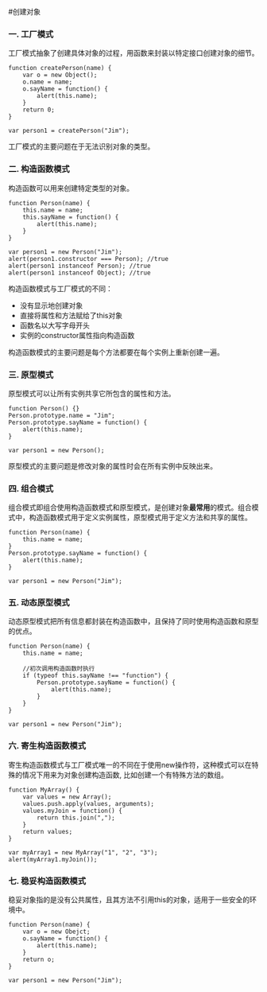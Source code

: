 #创建对象

### 一. 工厂模式
工厂模式抽象了创建具体对象的过程，用函数来封装以特定接口创建对象的细节。  

    function createPerson(name) {
        var o = new Object();
        o.name = name;
        o.sayName = function() {
            alert(this.name);
        }
        return 0;
    }
    
    var person1 = createPerson("Jim");
    
工厂模式的主要问题在于无法识别对象的类型。
    
### 二. 构造函数模式
构造函数可以用来创建特定类型的对象。

    function Person(name) {
        this.name = name;
        this.sayName = function() {
            alert(this.name);
        }
    }
    
    var person1 = new Person("Jim");
    alert(person1.constructor === Person); //true
    alert(person1 instanceof Person); //true
    alert(person1 instanceof Object); //true
    
构造函数模式与工厂模式的不同：

* 没有显示地创建对象
* 直接将属性和方法赋给了this对象
* 函数名以大写字母开头
* 实例的constructor属性指向构造函数

构造函数模式的主要问题是每个方法都要在每个实例上重新创建一遍。

### 三. 原型模式
原型模式可以让所有实例共享它所包含的属性和方法。

    function Person() {}
    Person.prototype.name = "Jim";
    Person.prototype.sayName = function() {
        alert(this.name);
    }
    
    var person1 = new Person();
    
原型模式的主要问题是修改对象的属性时会在所有实例中反映出来。

### 四. 组合模式
组合模式即组合使用构造函数模式和原型模式，是创建对象**最常用**的模式。组合模式中，构造函数模式用于定义实例属性，原型模式用于定义方法和共享的属性。

    function Person(name) {
        this.name = name;
    }
    Person.prototype.sayName = function() {
        alert(this.name);
    }
    
    var person1 = new Person("Jim");
    
### 五. 动态原型模式
动态原型模式把所有信息都封装在构造函数中，且保持了同时使用构造函数和原型的优点。

    function Person(name) {
        this.name = name;
        
        //初次调用构造函数时执行
        if (typeof this.sayName !== "function") {
            Person.prototype.sayName = function() {
                alert(this.name);
            }
        }
    }
    
    var person1 = new Person("Jim");
    
### 六. 寄生构造函数模式
寄生构造函数模式与工厂模式唯一的不同在于使用new操作符，这种模式可以在特殊的情况下用来为对象创建构造函数, 比如创建一个有特殊方法的数组。

    function MyArray() {
        var values = new Array();
        values.push.apply(values, arguments);
        values.myJoin = function() {
            return this.join(",");
        }
        return values;
    }
    
    var myArray1 = new MyArray("1", "2", "3");
    alert(myArray1.myJoin());
    
### 七. 稳妥构造函数模式
稳妥对象指的是没有公共属性，且其方法不引用this的对象，适用于一些安全的环境中。

    function Person(name) {
        var o = new Obejct;
        o.sayName = function() {
            alert(this.name);
        }
        return o;
    }
    
    var person1 = new Person("Jim");